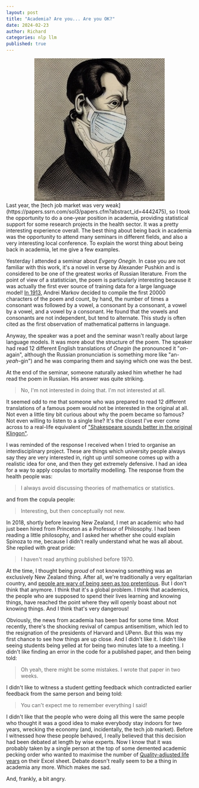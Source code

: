 ```yaml
---
layout: post
title: "Academia? Are you... Are you OK?"
date: 2024-02-23
author: Richard
categories: nlp llm
published: true
---
```

<div style="width:70%; margin:0 auto;">
 <img src="../blog/images/2024/eugene-onegin-face-mask-deepai-org.jpg" />
</div>
Last year, the [tech job market was very weak](https://papers.ssrn.com/sol3/papers.cfm?abstract_id=4442475), so I took the opportunity to do a one-year position in academia, providing statistical support for some research projects in the health sector. It was a pretty interesting experience overall. The best thing about being back in academia was the opportunity to attend many seminars in different fields, and also a very interesting local conference. To explain the worst thing about being back in academia, let me give a few examples.

Yesterday I attended a seminar about *Evgeny Onegin*. In case you are not familiar with this work, it's a novel in verse by Alexander Pushkin and is considered to be one of the greatest works of Russian literature. From the point of view of a statistician, the poem is particularly interesting because it was actually the first ever source of training data for a large language model! [In 1913](https://www.americanscientist.org/article/first-links-in-the-markov-chain), Andrei Markov decided to compile the first 20000 characters of the poem and count, by hand, the number of times a consonant was followed by a vowel, a consonant by a consonant, a vowel by a vowel, and a vowel by a consonant. He found that the vowels and consonants are not independent, but tend to alternate. This study is often cited as the first observation of mathematical patterns in language.

Anyway, the speaker was a poet and the seminar wasn't really about large language models. It was more about the structure of the poem. The speaker had read 12 different English translations of *Onegin* (he pronounced it "*on*-again", although the Russian pronunciation is something more like "an-*yeah*-gin") and he was comparing them and saying which one was the best.

At the end of the seminar, someone naturally asked him whether he had read the poem in Russian. His answer was quite striking.

> No, I'm not interested in doing that. I'm not interested at all.

It seemed odd to me that someone who was prepared to read 12 different translations of a famous poem would not be interested in the original at all. Not even a little tiny bit curious about why the poem became so famous? Not even willing to listen to a single line? It's the closest I've ever come across to a real-life equivalent of ["Shakespeare sounds better in the original Klingon"](https://tvtropes.org/pmwiki/pmwiki.php/Main/InTheOriginalKlingon).

I was reminded of the response I received when I tried to organise an interdisciplinary project. These are things which university people always say they are very interested in, right up until someone comes up with a realistic idea for one, and then they get extremely defensive. I had an idea for a way to apply copulas to mortality modelling. The response from the health people was:

> I always avoid discussing theories of mathematics or statistics.
	
and from the copula people:

> Interesting, but then conceptually not new.
	
In 2018, shortly before leaving New Zealand, I met an academic who had just been hired from Princeton as a Professor of Philosophy. I had been reading a little philosophy, and I asked her whether she could explain Spinoza to me, because I didn't really understand what he was all about. She replied with great pride:

> I haven't read anything published before 1970.
	
At the time, I thought being *proud* of not knowing something was an exclusively New Zealand thing. After all, we're traditionally a very egalitarian country, and [people are wary of being seen as too pretentious](https://en.wikipedia.org/wiki/Tall_poppy_syndrome). But I don't think that anymore. I think that it's a global problem. I think that academics, the people who are supposed to spend their lives learning and knowing things, have reached the point where they will openly boast about not knowing things. And I think that's very dangerous!  
	
Obviously, the news from academia has been bad for some time. Most recently, there's the shocking revival of campus antisemitism, which led to the resignation of the presidents of Harvard and UPenn. But this was my first chance to see how things are up close. And I didn't like it. I didn't like seeing students being yelled at for being two minutes late to a meeting. I didn't like finding an error in the code for a published paper, and then being told:

> Oh yeah, there might be some mistakes. I wrote that paper in two weeks.
	
I didn't like to witness a student getting feedback which contradicted earlier feedback from the same person and being told:

> You can't expect me to remember everything I said!

I didn't like that the people who were doing all this were the same people who thought it was a good idea to make everybody stay indoors for two years, wrecking the economy (and, incidentally, the tech job market). Before I witnessed how these people behaved, I really believed that this decision had been debated at length by wise experts. Now I know that it was probably taken by a single person at the top of some demented academic pecking order who wanted to maximise the number of [Quality-adjusted life years](https://en.wikipedia.org/wiki/Quality-adjusted_life_year) on their Excel sheet. Debate doesn't really seem to be a thing in academia any more. Which makes me sad. 

And, frankly, a bit angry.
